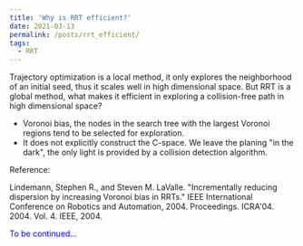 ```yaml
---
title: 'Why is RRT efficient?'
date: 2021-03-13
permalink: /posts/rrt_efficient/
tags:
  - RRT
---
```


Trajectory optimization is a local method, it only explores the neighborhood of an initial seed, thus it scales well in high dimensional space. But RRT is a global method, what makes it efficient in exploring a collision-free path in high dimensional space?

* Voronoi bias, the nodes in the search tree with the largest Voronoi regions tend to be selected for exploration.
* It does not explicitly construct the C-space. We leave the planing "in the dark", the only light is provided by a collision detection algorithm.



Reference:

Lindemann, Stephen R., and Steven M. LaValle. "Incrementally reducing dispersion by increasing Voronoi bias in RRTs." IEEE International Conference on Robotics and Automation, 2004. Proceedings. ICRA'04. 2004. Vol. 4. IEEE, 2004.

<span style="color:blue">To be continued...</span>